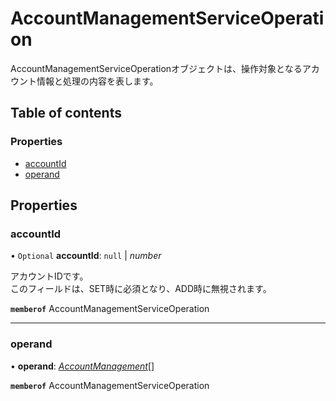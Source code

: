# AccountManagementServiceOperation


<div lang=\"ja\">AccountManagementServiceOperationオブジェクトは、操作対象となるアカウント情報と処理の内容を表します。</div> 

## Table of contents

### Properties

- [accountId](accountmanagementserviceoperation.md#accountid)
- [operand](accountmanagementserviceoperation.md#operand)

## Properties

### accountId

• `Optional` **accountId**: ``null`` \| *number*

<div lang=\"ja\"> アカウントIDです。<br> このフィールドは、SET時に必須となり、ADD時に無視されます。 </div> 

**`memberof`** AccountManagementServiceOperation

___

### operand

• **operand**: [*AccountManagement*](accountmanagement.md)[]

**`memberof`** AccountManagementServiceOperation
